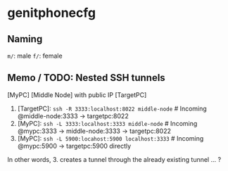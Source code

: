 # genitphonecfg

## Naming

`m/`: male
`f/`: female

## Memo / TODO: Nested SSH tunnels

[MyPC]
[Middle Node] with public IP
[TargetPC]

1. [TargetPC]: `ssh -R 3333:localhost:8022 middle-node` # Incoming @middle-node:3333 -> targetpc:8022
2. [MyPC]: `ssh -L 3333:localhost:3333 middle-node` # Incoming @mypc:3333 -> middle-node:3333 -> targetpc:8022
3. [MyPC]: `ssh -L 5900:locahost:5900 localhost:3333` # Incoming @mypc:5900 -> targetpc:5900 directly

In other words, 3. creates a tunnel through the already existing tunnel ... ?
